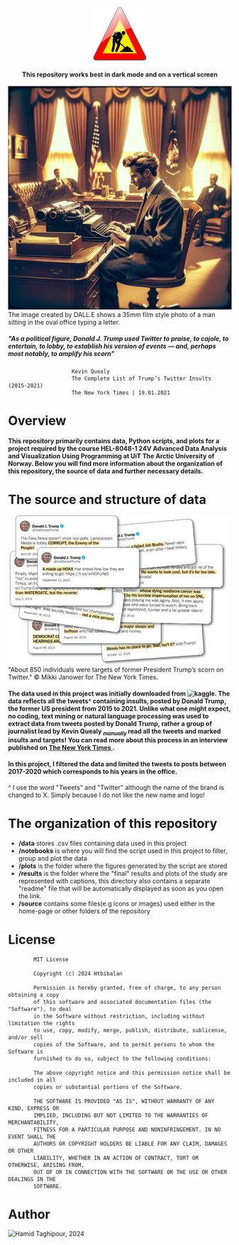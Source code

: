 <div align="center">
    <img src="https://github.com/Htbibalan/PYTHON_COURSE_2024/blob/main/source/construct.webp" width="120" height="120" alt="Icon" title="Icon Title">
</div>

<div align="center">
    <h4>This repository works best in dark mode and on a vertical screen</h4>
</div>

![Banner Image](https://github.com/Htbibalan/PYTHON_COURSE_2024/blob/main/source/trump_old.webp)
The image created by DALL.E shows a 35mm film style photo of a man sitting in the oval office typing a letter.

##### "As a political figure, Donald J. Trump used Twitter to praise, to cajole, to entertain, to lobby,  to establish his version of events — and, perhaps most notably, to amplify his scorn"
                        Kevin Quealy
                        The Complete List of Trump’s Twitter Insults (2015-2021)
                        The New York Times | 19.01.2021


# Overview
#### This repository primarily contains data, Python scripts, and plots for a project required by the course **HEL-8048-1 24V Advanced Data Analysis and Visualization Using Programming** at UiT The Arctic University of Norway. Below you will find more information about the organization of this repository, the source of data and further necessary details.

# The source and structure of data

![the new york times](https://github.com/Htbibalan/PYTHON_COURSE_2024/blob/main/source/0126_ittart-jumbo.webp)
"About 850 individuals were targets of former President Trump’s scorn on Twitter."
© Mikki Janower for The New York Times. 

#### The data used in this project was initially downloaded from ![kaggle](https://www.kaggle.com/datasets/ayushggarg/all-trumps-twitter-insults-20152021). The data reflects all the tweets^ containing insults, posted by Donald Trump, the former US president from 2015 to 2021. Unlike what one might expect, no coding, text mining or natural language processing was used to extract data from tweets posted by Donald Trump, rather a group of journalist lead by Kevin Quealy <sub>***manually*** </sub> read all the tweets and marked insults and targets! You can read more about this process in an interview published on [The New York Times ](https://www.nytimes.com/2021/01/26/insider/Trump-twitter-insults-list.html). 

#### In this project, I filtered the data and limited the tweets to posts between 2017-2020 which corresponds to his years in the office.

^ I use the word "Tweets" and "Twitter" although the name of the brand is changed to X. Simply because I do not like the new name and logo!

# The organization of this repository
* **/data** stores .csv files containing data used in this project
* **/notebooks** is where you will find the script used in this project to filter, group and plot the data
* **/plots** is the folder where the figures generated by the script are stored
* **/results** is the folder where the "final" results and plots of the study are represented with captions, this directory also contains a separate "readme" file that will be automatically displayed as soon as you open the link.
* **/source** contains some files(e.g icons or images) used either in the home-page or other folders of the repository 





# License
            MIT License

            Copyright (c) 2024 Htbibalan

            Permission is hereby granted, free of charge, to any person obtaining a copy
            of this software and associated documentation files (the "Software"), to deal
            in the Software without restriction, including without limitation the rights
            to use, copy, modify, merge, publish, distribute, sublicense, and/or sell
            copies of the Software, and to permit persons to whom the Software is
            furnished to do so, subject to the following conditions:

            The above copyright notice and this permission notice shall be included in all
            copies or substantial portions of the Software.

            THE SOFTWARE IS PROVIDED "AS IS", WITHOUT WARRANTY OF ANY KIND, EXPRESS OR
            IMPLIED, INCLUDING BUT NOT LIMITED TO THE WARRANTIES OF MERCHANTABILITY,
            FITNESS FOR A PARTICULAR PURPOSE AND NONINFRINGEMENT. IN NO EVENT SHALL THE
            AUTHORS OR COPYRIGHT HOLDERS BE LIABLE FOR ANY CLAIM, DAMAGES OR OTHER
            LIABILITY, WHETHER IN AN ACTION OF CONTRACT, TORT OR OTHERWISE, ARISING FROM,
            OUT OF OR IN CONNECTION WITH THE SOFTWARE OR THE USE OR OTHER DEALINGS IN THE
            SOFTWARE.

# Author
![Hamid Taghipour](https://www.linkedin.com/in/hamid-taghipourbibalan-b7239088/), 2024


